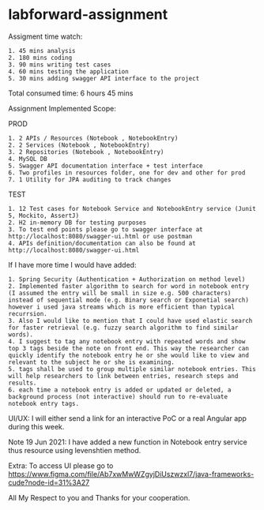 # labforward-assignment

Assigment time watch:

    1. 45 mins analysis
    2. 180 mins coding
    3. 90 mins writing test cases
    4. 60 mins testing the application
    5. 30 mins adding swagger API interface to the project

Total consumed time: 6 hours 45 mins

Assignment Implemented Scope:

PROD

    1. 2 APIs / Resources (Notebook , NotebookEntry)
    2. 2 Services (Notebook , NotebookEntry)
    3. 2 Repositories (Notebook , NotebookEntry)
    4. MySQL DB
    5. Swagger API documentation interface + test interface
    6. Two profiles in resources folder, one for dev and other for prod
    7. 1 Utility for JPA auditing to track changes

TEST

    1. 12 Test cases for Notebook Service and NotebookEntry service (Junit 5, Mockito, AssertJ)
    2. H2 in-memory DB for testing purposes
    3. To test end points please go to swagger interface at http://localhost:8080/swagger-ui.html or use postman
    4. APIs definition/documentation can also be found at http://localhost:8080/swagger-ui.html

If I have more time I would have added:

    1. Spring Security (Authentication + Authorization on method level)
    2. Implemented faster algorithm to search for word in notebook entry (I assumed the entry will be small in size e.g. 500 characters) instead of sequential mode (e.g. Binary search or Exponetial search) however i used java streams which is more efficient than typical recurrsion.
    3. Also I would like to mention that I could have used elastic search for faster retrieval (e.g. fuzzy search algorithm to find similar words).
    4. I suggest to tag any notebook entry with repeated words and show top 3 tags beside the note on front end. This way the researcher can quickly identify the notebook entry he or she would like to view and relevant to the subject he or she is examining.
    5. tags shall be used to group multiple similar notebook entries. This will help researchers to link between entries, research steps and results.
    6. each time a notebook entry is added or updated or deleted, a background process (not interactive) should run to re-evaluate notebook entry tags.

UI/UX: I will either send a link for an interactive PoC or a real Angular app during this week.

Note 19 Jun 2021: I have added a new function in Notebook entry service thus resource using levenshtien method.

Extra: To access UI please go to https://www.figma.com/file/Ab7xwMwWZgyjDiUszwzxl7/java-frameworks-cude?node-id=31%3A27

All My Respect to you and Thanks for your cooperation.
